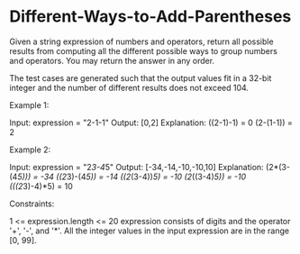 # Different-Ways-to-Add-Parentheses

Given a string expression of numbers and operators, return all possible results from computing all the different possible ways to group numbers and operators. You may return the answer in any order.

The test cases are generated such that the output values fit in a 32-bit integer and the number of different results does not exceed 104.

 

Example 1:

Input: expression = "2-1-1"
Output: [0,2]
Explanation:
((2-1)-1) = 0 
(2-(1-1)) = 2

Example 2:

Input: expression = "2*3-4*5"
Output: [-34,-14,-10,-10,10]
Explanation:
(2*(3-(4*5))) = -34 
((2*3)-(4*5)) = -14 
((2*(3-4))*5) = -10 
(2*((3-4)*5)) = -10 
(((2*3)-4)*5) = 10
 

Constraints:

1 <= expression.length <= 20
expression consists of digits and the operator '+', '-', and '*'.
All the integer values in the input expression are in the range [0, 99].
